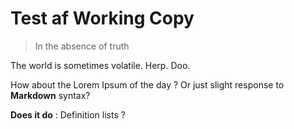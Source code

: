 # Test af Working Copy

> In the absence of truth

The world is sometimes volatile. Herp. Doo.

How about the Lorem Ipsum of the day ? Or just slight response to **Markdown** syntax?

**Does it do**
: Definition lists ?